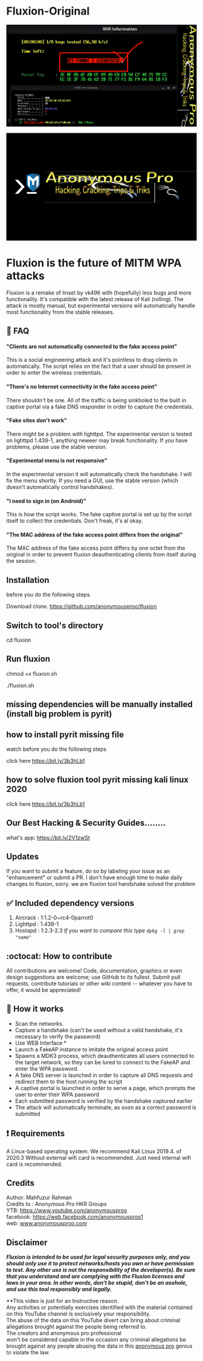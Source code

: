 # Fluxion-Original

<p align="center"><img src="https://github.com/anonymousproo/Fluxion-Original/blob/main/logos/trtrrrr.png?raw=true" /></p>
<p align="center"><img src="https://github.com/anonymousproo/Fluxion-Original/blob/main/logos/444.jpg?raw=true" /></p>

# Fluxion is the future of MITM WPA attacks
Fluxion is a remake of linset by vk496 with (hopefully) less bugs and more functionality. It's compatible with the latest release of Kali (rolling). The attack is mostly manual, but experimental versions will automatically handle most functionality from the stable releases.

## :trident: FAQ

#### "Clients are not automatically connected to the fake access point"
This is a social engineering attack and it's pointless to drag clients in automatically. The script relies on the fact that a user should be present in order to enter the wireless credentials.

#### "There's no Internet connectivity in the fake access point"
There shouldn't be one. All of the traffic is being sinkholed to the built in captive portal via a fake DNS responder in order to capture the credentials.

#### "Fake sites don't work"
There might be a problem with lighttpd. The experimental version is tested on lighttpd 1.439-1, anything neweer may break functionality. If you have problems, please use the stable version.

#### "Experimental menu is not responsive"
In the experimental version it will automatically check the handshake. I will fix the menu shortly. If you need a GUI, use the stable version (which doesn't automatically control handshakes).

#### "I need to sign in (on Android)"
This is how the script works. The fake captive portal is set up by the script itself to collect the credentials. Don't freak, it's al okay.

#### "The MAC address of the fake access point differs from the original"
The MAC address of the fake access point differs by one octet from the original in order to prevent fluxion deauthenticating clients from itself during the session. 

## Installation

before you do the following steps.

Download  clone. https://github.com/anonymousproo/fluxion

## Switch to tool's directory

cd fluxion 

## Run fluxion

chmod +x fluxion.sh

./fluxion.sh

## missing dependencies will be manually installed (install big problem is pyrit)

## how to install pyrit missing file 

watch before you do the following steps

click here https://bit.ly/3b3hLb1

## how to solve fluxion tool pyrit missing kali linux 2020 

click here https://bit.ly/3b3hLb1


## Our Best Hacking & Security Guides........

what's app: https://bit.ly/2V1zwSt

## Updates
If you want to submit a feature, do so by labeling your issue as an "enhancement" or submit a PR. I don't have enough time to make daily changes to fluxion, sorry.
we are fluxion tool handshake solved the problem

## :white_check_mark: Included dependency versions
1. Aircrack : 1:1.2-0~rc4-0parrot0
2. Lighttpd : 1.439-1
3. Hostapd  : 1:2.3-2.3 _If you want to compare this type `dpkg -l | grep "name"`_


## :octocat: How to contribute
All contributions are welcome! Code, documentation, graphics or even design suggestions are welcome; use GitHub to its fullest. Submit pull requests, contribute tutorials or other wiki content -- whatever you have to offer, it would be appreciated!

## :book: How it works
* Scan the networks.
* Capture a handshake (can't be used without a valid handshake, it's necessary to verify the password)
* Use WEB Interface *
* Launch a FakeAP instance to imitate the original access point
* Spawns a MDK3 process, which deauthenticates all users connected to the target network, so they can be lured to connect to the FakeAP and enter the WPA password.
* A fake DNS server is launched in order to capture all DNS requests and redirect them to the host running the script
* A captive portal is launched in order to serve a page, which prompts the user to enter their WPA password
* Each submitted password is verified by the handshake captured earlier
* The attack will automatically terminate, as soon as a correct password is submitted

## :heavy_exclamation_mark: Requirements 

A Linux-based operating system. We recommend Kali Linux 2019.4. of 2020.3 Without external wifi card is recommended.
Just need internal wifi card is recommended.

## Credits
Author: Mahfuzur Rahman <br>
Credits to : Anonymous Pro HKR Groups <br>
YTB: https://www.youtube.com/anonymousproo <br>
facebook: https://web.facebook.com/anonymousproo1 <br>
web: www.anonymousproo.com <br>


## Disclaimer

***Fluxion is intended to be used for legal security purposes only, and you should only use it to protect networks/hosts you own or have permission to test. Any other use is not the responsibility of the developer(s).  Be sure that you understand and are complying with the Fluxion licenses and laws in your area.  In other words, don't be stupid, don't be an asshole, and use this tool responsibly and legally.***

**This video is just for an Instructive reason.<br>
Any activities or potentially exercises identified with the material contained on this YouTube channel is exclusively your responsibility.<br>
The abuse of the data on this YouTube divert can bring about criminal allegations brought against the people being referred to.<br>
The creators and anonymous pro professional <br>
won't be considered capable in the occasion any criminal allegations be brought against any people abusing the data in this [anonymous pro](https://www.youtube.com/watch?v=B8O0sPSN6xI) genius to violate the law.<br>
